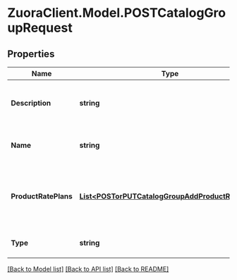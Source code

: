 # ZuoraClient.Model.POSTCatalogGroupRequest

## Properties

Name | Type | Description | Notes
------------ | ------------- | ------------- | -------------
**Description** | **string** | The description of the catalog group.  | [optional] 
**Name** | **string** | The unique name of the catalog group.  | [optional] 
**ProductRatePlans** | [**List&lt;POSTorPUTCatalogGroupAddProductRatePlan&gt;**](POSTorPUTCatalogGroupAddProductRatePlan.md) | The list of product rate plans to be added to the catalog group.  | [optional] 
**Type** | **string** | The type of the catalog group.   | [optional] [default to TypeEnum.Grading]

[[Back to Model list]](../README.md#documentation-for-models) [[Back to API list]](../README.md#documentation-for-api-endpoints) [[Back to README]](../README.md)

